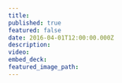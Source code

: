 ```yaml
---
title:
published: true
featured: false
date: 2016-04-01T12:00:00.000Z
description:
video:
embed_deck:
featured_image_path:
---
```

